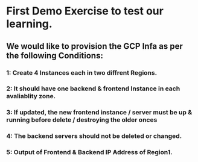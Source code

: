 # First Demo Exercise to test our learning.

## We would like to provision the GCP Infa as per the following Conditions:

### 1: Create 4 Instances each in two diffrent Regions.
### 2: It should have one backend & frontend Instance in each avaliablity zone. 
### 3: If updated, the new frontend instance / server must be up & running before delete / destroying the older onces 
### 4: The backend servers should not be deleted or changed. 
### 5: Output of Frontend & Backend IP Address of Region1. 
